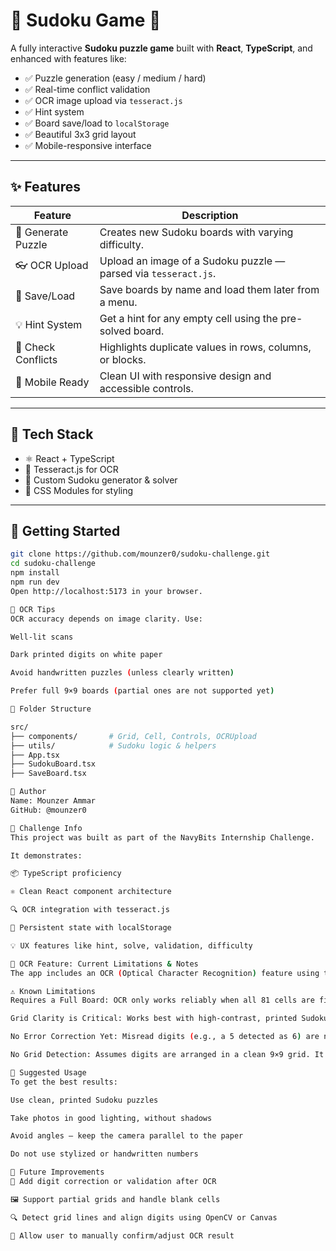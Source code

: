 # 🧩 Sudoku Game 🎯

A fully interactive **Sudoku puzzle game** built with **React**, **TypeScript**, and enhanced with features like:

- ✅ Puzzle generation (easy / medium / hard)
- ✅ Real-time conflict validation
- ✅ OCR image upload via `tesseract.js`
- ✅ Hint system
- ✅ Board save/load to `localStorage`
- ✅ Beautiful 3x3 grid layout
- ✅ Mobile-responsive interface

---

## ✨ Features

| Feature            | Description                                                                 |
|--------------------|-----------------------------------------------------------------------------|
| 🎲 Generate Puzzle | Creates new Sudoku boards with varying difficulty.                          |
| 👓 OCR Upload      | Upload an image of a Sudoku puzzle — parsed via `tesseract.js`.             |
| 💾 Save/Load       | Save boards by name and load them later from a menu.                        |
| 💡 Hint System     | Get a hint for any empty cell using the pre-solved board.                   |
| 🧠 Check Conflicts | Highlights duplicate values in rows, columns, or blocks.                    |
| 📱 Mobile Ready    | Clean UI with responsive design and accessible controls.                    |

---

## 🧰 Tech Stack

- ⚛️ React + TypeScript
- 🎯 Tesseract.js for OCR
- 🧠 Custom Sudoku generator & solver
- 🧼 CSS Modules for styling

---

## 🚀 Getting Started

```bash
git clone https://github.com/mounzer0/sudoku-challenge.git
cd sudoku-challenge
npm install
npm run dev
Open http://localhost:5173 in your browser.

🧪 OCR Tips
OCR accuracy depends on image clarity. Use:

Well-lit scans

Dark printed digits on white paper

Avoid handwritten puzzles (unless clearly written)

Prefer full 9×9 boards (partial ones are not supported yet)

📂 Folder Structure

src/
├── components/       # Grid, Cell, Controls, OCRUpload
├── utils/            # Sudoku logic & helpers
├── App.tsx
├── SudokuBoard.tsx
├── SaveBoard.tsx

👤 Author
Name: Mounzer Ammar
GitHub: @mounzer0

🎯 Challenge Info
This project was built as part of the NavyBits Internship Challenge.

It demonstrates:

📦 TypeScript proficiency

⚛️ Clean React component architecture

🔍 OCR integration with tesseract.js

💾 Persistent state with localStorage

💡 UX features like hint, solve, validation, difficulty

🧠 OCR Feature: Current Limitations & Notes
The app includes an OCR (Optical Character Recognition) feature using tesseract.js to extract Sudoku puzzles from uploaded images. While functional, the current implementation has important limitations:

⚠️ Known Limitations
Requires a Full Board: OCR only works reliably when all 81 cells are filled. Boards with empty cells often fail.

Grid Clarity is Critical: Works best with high-contrast, printed Sudoku boards. Shadows, angles, and handwriting can reduce accuracy.

No Error Correction Yet: Misread digits (e.g., a 5 detected as 6) are not validated or corrected automatically.

No Grid Detection: Assumes digits are arranged in a clean 9×9 grid. It doesn’t detect or align cell boxes from images.

📸 Suggested Usage
To get the best results:

Use clean, printed Sudoku puzzles

Take photos in good lighting, without shadows

Avoid angles — keep the camera parallel to the paper

Do not use stylized or handwritten numbers

🚧 Future Improvements
🧠 Add digit correction or validation after OCR

🖼️ Support partial grids and handle blank cells

🔍 Detect grid lines and align digits using OpenCV or Canvas

📝 Allow user to manually confirm/adjust OCR result